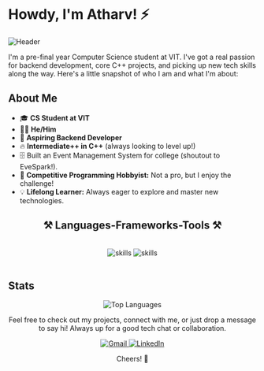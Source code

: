 
<h1  >Howdy, I'm Atharv! ⚡️</h1>

![Header](./gh-profile-banner.png)

   <p>I'm a pre-final year Computer Science student at VIT. I've got a real passion for backend development, core C++ projects, and picking up new tech skills along the way. Here's a little snapshot of who I am and what I'm about:</p>

   <h2 >About Me</h2>
    <ul>
        <li>🎓 <strong>CS Student at VIT</strong></li>
        <li>🧑‍💻 <strong>He/Him</strong></li>
        <li>🌟 <strong>Aspiring Backend Developer</strong></li>
        <li>🔥 <strong>Intermediate++ in C++</strong> (always looking to level up!)</li>
        <li>🗄️  Built an Event Management System for college (shoutout to EveSpark!).</li>
        <li>🏅 <strong>Competitive Programming Hobbyist:</strong> Not a pro, but I enjoy the challenge!</li>
        <li>💡 <strong>Lifelong Learner:</strong> Always eager to explore and master new technologies.</li>
    </ul>

   <h2 align="center">⚒️ Languages-Frameworks-Tools ⚒️</h2>
    <br/>
    <div align="center">
        <img src="https://skillicons.dev/icons?i=react,tailwindcss,html,css,vscode,notion,figma,arch,git,bash,github" alt="skills">
        <img src="https://skillicons.dev/icons?i=nodejs,python,javascript,express,mongodb,c,cpp,mysql" alt="skills">
    </div>
    <br/>

   <h2>Stats</h2>
    <div align="center">
        <img src="https://github-readme-stats.vercel.app/api/top-langs/?username=AtharvSingh-Git&layout=compact&theme=radical" alt="Top Languages">
    </div>
    
   <div align='center'> 
   <p>Feel free to check out my projects, connect with me, or just drop a message to say hi! Always up for a good tech chat or collaboration.</p>

   </div>

   <div align="center">
        <a href="mailto:singhatharv1919@gmail.com">
            <img src="https://img.shields.io/badge/Gmail-333333?style=for-the-badge&logo=gmail&logoColor=red" alt="Gmail">
        </a>
        <a href="https://www.linkedin.com/in/atharv-singh-b83747250/" target="_blank">
            <img src="https://img.shields.io/badge/LinkedIn-0077B5?style=for-the-badge&logo=linkedin&logoColor=white" alt="LinkedIn">
        </a>
    </div>
        <p align="center">Cheers! 🥂</p>



